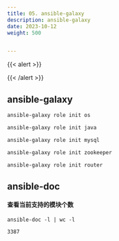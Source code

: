 ```yaml
---
title: 05. ansible-galaxy
description: ansible-galaxy
date: 2023-10-12
weight: 500


---
```

<style>
th, td {
  border: 1px solid rgb(190, 190, 190);
}
</style>
{{< alert >}}

{{< /alert >}}


## ansible-galaxy

```bash
ansible-galaxy role init os

ansible-galaxy role init java

ansible-galaxy role init mysql

ansible-galaxy role init zookeeper

ansible-galaxy role init router
```



## ansible-doc


#### 查看当前支持的模块个数
`ansible-doc -l | wc -l`
```
3387
```






